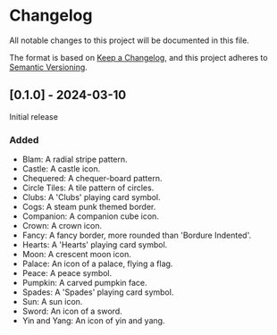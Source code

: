 # Changelog

All notable changes to this project will be documented in this file.

The format is based on [Keep a Changelog](https://keepachangelog.com/en/1.0.0/),
and this project adheres to [Semantic Versioning](https://semver.org/spec/v2.0.0.html).

## [0.1.0] - 2024-03-10
Initial release

### Added
- Blam: A radial stripe pattern.
- Castle: A castle icon.
- Chequered: A chequer-board pattern.
- Circle Tiles: A tile pattern of circles.
- Clubs: A 'Clubs' playing card symbol.
- Cogs: A steam punk themed border.
- Companion: A companion cube icon.
- Crown: A crown icon.
- Fancy: A fancy border, more rounded than 'Bordure Indented'.
- Hearts: A 'Hearts' playing card symbol.
- Moon: A crescent moon icon.
- Palace: An icon of a palace, flying a flag.
- Peace: A peace symbol.
- Pumpkin: A carved pumpkin face.
- Spades: A 'Spades' playing card symbol.
- Sun: A sun icon.
- Sword: An icon of a sword.
- Yin and Yang: An icon of yin and yang.